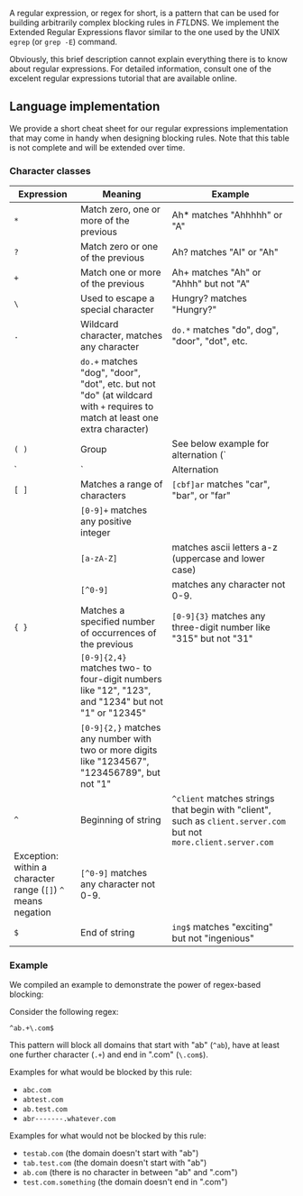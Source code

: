 A regular expression, or regex for short, is a pattern that can be used for building arbitrarily complex blocking rules in *FTL*DNS.
We implement the Extended Regular Expressions flavor similar to the one used by the UNIX `egrep` (or `grep -E`) command.

Obviously, this brief description cannot explain everything there is to know about regular expressions. For detailed information, consult one of the excelent regular expressions tutorial that are available online.

## Language implementation
We provide a short cheat sheet for our regular expressions implementation that may come in handy when designing blocking rules. Note that this table is not complete and will be extended over time.

### Character classes
Expression | Meaning | Example
------------ | ------------- | -----------
`*` | Match zero, one or more of the previous  | Ah* matches "Ahhhhh" or "A"
`?` | Match zero or one of the previous  | Ah? matches "Al" or "Ah"
`+` | Match one or more of the previous  | Ah+ matches "Ah" or "Ahhh" but not "A"
`\` | Used to escape a special character  | Hungry\? matches "Hungry?"
`.` | Wildcard character, matches any character  | `do.*` matches "do", dog", "door", "dot", etc.
| | `do.+` matches "dog", "door", "dot", etc. but not "do" (at wildcard with `+` requires to match at least one extra character)
`( )` | Group | See below example for alternation (`|`)
`|` | Alternation | `(Mon|Tues)day` matches "Monday" or "Tuesday" but not "Friday" or "Mond"
`[ ]` | Matches a range of characters  | `[cbf]ar` matches "car", "bar", or "far"
| | `[0-9]+`  matches any positive integer
| | `[a-zA-Z]` |  matches ascii letters a-z (uppercase and lower case)
| | `[^0-9]` |  matches any character not 0-9.
`{ }` | Matches a specified number of occurrences of the previous  | `[0-9]{3}` matches any three-digit number like "315" but not "31"
| | `[0-9]{2,4}` matches two- to four-digit numbers like "12", "123", and "1234" but not "1" or "12345"
| | `[0-9]{2,}` matches any number with two or more digits like "1234567", "123456789", but not "1"
`^`  | Beginning of string | `^client` matches strings that begin with "client", such as `client.server.com` but not `more.client.server.com`
| Exception: within a character range (`[]`) `^` means negation | `[^0-9]` matches any character not 0-9.
`$` | End of string | `ing$` matches "exciting" but not "ingenious"


### Example
We compiled an example to demonstrate the power of regex-based blocking:

Consider the following regex:
```
^ab.+\.com$
```
This pattern will block all domains that start with "ab" (`^ab`), have at least one further character (`.+`) and end in ".com" (`\.com$`).

Examples for what would be blocked by this rule:

  - `abc.com`
  - `abtest.com`
  - `ab.test.com`
  - `abr-------.whatever.com`

Examples for what would not be blocked by this rule:

  - `testab.com` (the domain doesn't start with "ab")
  - `tab.test.com` (the domain doesn't start with "ab")
  - `ab.com` (there is no character in between "ab" and ".com")
  - `test.com.something` (the domain doesn't end in ".com")
